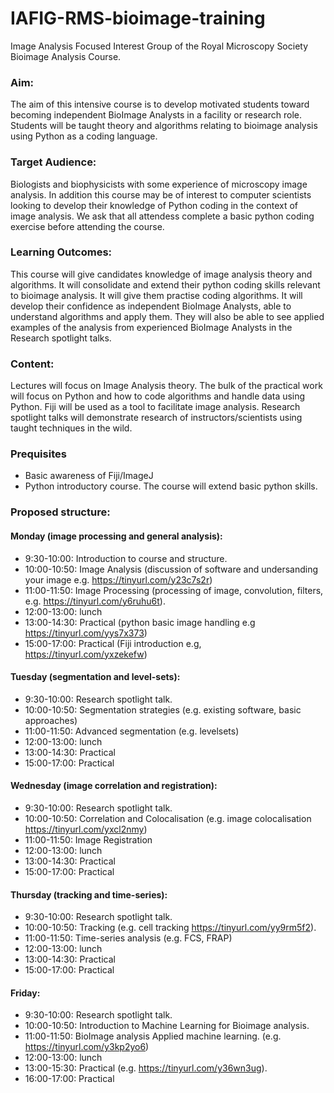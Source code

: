 # IAFIG-RMS-bioimage-training
Image Analysis Focused Interest Group of the Royal Microscopy Society Bioimage Analysis Course.

### Aim:
The aim of this intensive course is to develop motivated students toward becoming independent BioImage Analysts in a facility or research role.
Students will be taught theory and algorithms relating to bioimage analysis using Python as a coding language.

### Target Audience:
Biologists and biophysicists with some experience of microscopy image analysis. In addition this course may be of interest to computer scientists looking to develop their knowledge of Python coding in the context of image analysis. We ask that all attendess complete a basic python coding exercise before attending the course.

### Learning Outcomes: 
This course will give candidates knowledge of image analysis theory and algorithms. It will consolidate and extend their python coding skills relevant to bioimage analysis. It will give them practise coding algorithms. It will develop their confidence as independent BioImage Analysts, able to understand algorithms and apply them. They will also be able to see applied examples of the analysis from experienced BioImage Analysts in the Research spotlight talks.

### Content:
Lectures will focus on Image Analysis theory. The bulk of the practical work will focus on Python and how to code algorithms and handle data using Python. Fiji will be used as a tool to facilitate image analysis. Research spotlight talks will demonstrate research of instructors/scientists using taught techniques in the wild.

### Prequisites
- Basic awareness of Fiji/ImageJ
- Python introductory course. The course will extend basic python skills.

### Proposed structure:

####  Monday (image processing and general analysis): 
- 9:30-10:00: Introduction to course and structure.
- 10:00-10:50: Image Analysis (discussion of software and undersanding your image e.g. https://tinyurl.com/y23c7s2r)
- 11:00-11:50: Image Processing (processing of image, convolution, filters, e.g. https://tinyurl.com/y6ruhu6t).
- 12:00-13:00: lunch
- 13:00-14:30: Practical (python basic image handling e.g https://tinyurl.com/yys7x373)
- 15:00-17:00: Practical (Fiji introduction e.g, https://tinyurl.com/yxzekefw)

#### Tuesday  (segmentation and level-sets):
- 9:30-10:00: Research spotlight talk.
- 10:00-10:50: Segmentation strategies (e.g. existing software, basic approaches)
- 11:00-11:50: Advanced segmentation (e.g. levelsets)
- 12:00-13:00: lunch
- 13:00-14:30: Practical
- 15:00-17:00: Practical

#### Wednesday (image correlation and registration):
- 9:30-10:00: Research spotlight talk.
- 10:00-10:50: Correlation and Colocalisation (e.g. image colocalisation https://tinyurl.com/yxcl2nmy) 
- 11:00-11:50: Image Registration 
- 12:00-13:00: lunch
- 13:00-14:30: Practical
- 15:00-17:00: Practical

#### Thursday (tracking and time-series):
- 9:30-10:00: Research spotlight talk.
- 10:00-10:50: Tracking (e.g. cell tracking https://tinyurl.com/yy9rm5f2).
- 11:00-11:50: Time-series analysis (e.g. FCS, FRAP)
- 12:00-13:00: lunch
- 13:00-14:30: Practical
- 15:00-17:00: Practical

#### Friday:
- 9:30-10:00: Research spotlight talk.
- 10:00-10:50: Introduction to Machine Learning for Bioimage analysis.
- 11:00-11:50: BioImage analysis Applied machine learning. (e.g. https://tinyurl.com/y3kp2yo6)
- 12:00-13:00: lunch
- 13:00-15:30: Practical (e.g. https://tinyurl.com/y36wn3ug).
- 16:00-17:00: Practical
